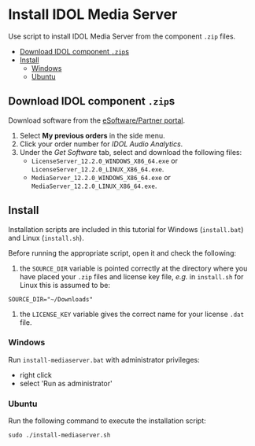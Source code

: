 # Install IDOL Media Server

Use script to install IDOL Media Server from the component `.zip` files.

<!-- TOC -->

- [Download IDOL component `.zip`s](#download-idol-component-zips)
- [Install](#install)
  - [Windows](#windows)
  - [Ubuntu](#ubuntu)

<!-- /TOC -->

## Download IDOL component `.zip`s

Download software from the [eSoftware/Partner portal](https://pdapi-web-pro.microfocus.com/evalportal/index.do).

1. Select __My previous orders__ in the side menu.
2. Click your order number for *IDOL Audio Analytics*.
3. Under the *Get Software* tab, select and download the following files:
   -  `LicenseServer_12.2.0_WINDOWS_X86_64.exe` or `LicenseServer_12.2.0_LINUX_X86_64.exe`.
   -  `MediaServer_12.2.0_WINDOWS_X86_64.exe` or `MediaServer_12.2.0_LINUX_X86_64.exe`.

## Install

Installation scripts are included in this tutorial for Windows (`install.bat`) and Linux (`install.sh`).

Before running the appropriate script, open it and check the following:

1. the `SOURCE_DIR` variable is pointed correctly at the directory where you have placed your `.zip` files and license key file, *e.g.* in `install.sh` for Linux this is assumed to be:

  ```bsh
  SOURCE_DIR="~/Downloads"
  ```

1. the `LICENSE_KEY` variable gives the correct name for your license `.dat` file.

### Windows

Run `install-mediaserver.bat` with administrator privileges:

- right click
- select 'Run as administrator'

### Ubuntu

Run the following command to execute the installation script:

```bsh
sudo ./install-mediaserver.sh
```
